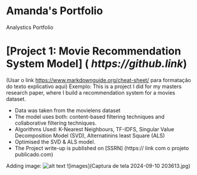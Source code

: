 # Amanda's Portfolio
Analystics Portfolio

# [Project 1: Movie Recommendation System Model] ( _https://github.link_)
 (Usar o link https://www.markdownguide.org/cheat-sheet/ para formatação do texto explicativo aqui)
Exemplo:
 This is a project I did for my masters research paper, where I build a recommendation system for a movies dataset.

 * Data was taken from the movielens dataset
 * The model uses both: content-based filtering techniques and collaborative filtering techniques.
 * Algorithms Used: K-Nearest Neighbours, TF-IDFS, Singular Value Decomposition Model (SVD), Alternatinins least Square (ALS)
 * Optimised the SVD & ALS model.
 * The Project write-up is published on [SSRN] (https:// link com o projeto publicado.com)

Adding image:
	![alt text](image.jpg)
 	![images](Captura de tela 2024-09-10 203613.jpg)
